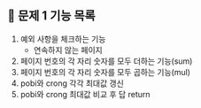 ## 🚀 문제 1 기능 목록

1. 예외 사항을 체크하는 기능
    - 연속하지 않는 페이지
2. 페이지 번호의 각 자리 숫자를 모두 더하는 기능(sum)
3. 페이지 번호의 각 자리 숫자를 모두 곱하는 기능(mul)
4. pobi와 crong 각각 최대값 갱신
5. pobi와 crong 최대값 비교 후 답 return